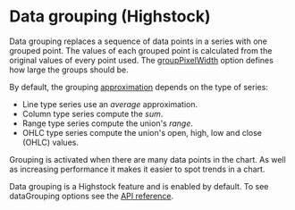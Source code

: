 Data grouping (Highstock)
===========

Data grouping replaces a sequence of data points in a series with one grouped point. The values of each grouped point is calculated from the original values of every point used. The [groupPixelWidth](https://api.highcharts.com/highstock/plotOptions.series.dataGrouping.groupPixelWidth) option defines how large the groups should be.

By default, the grouping [approximation](https://api.highcharts.com/highstock/plotOptions.series.dataGrouping.approximation) depends on the type of series:

*   Line type series use an _average_ approximation.
*   Column type series compute the _sum_.
*   Range type series compute the union's _range_.
*   OHLC type series compute the union's open, high, low and close (OHLC) values.

Grouping is activated when there are many data points in the chart. As well as increasing performance it makes it easier to spot trends in a chart.

Data grouping is a Highstock feature and is enabled by default. To see dataGrouping options see the [API reference](https://api.highcharts.com/highstock/plotOptions.series.dataGrouping).
